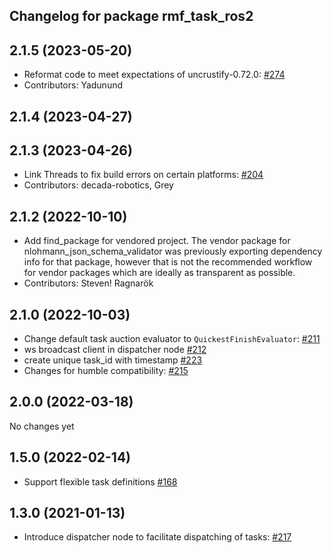 ## Changelog for package rmf_task_ros2

2.1.5 (2023-05-20)
------------------
* Reformat code to meet expectations of uncrustify-0.72.0: [#274](https://github.com/open-rmf/rmf_ros2/issues/274)
* Contributors: Yadunund

2.1.4 (2023-04-27)
------------------

2.1.3 (2023-04-26)
------------------
* Link Threads to fix build errors on certain platforms: [#204](https://github.com/open-rmf/rmf_ros2/issues/204)
* Contributors: decada-robotics, Grey

2.1.2 (2022-10-10)
------------------
* Add find_package for vendored project.
  The vendor package for nlohmann_json_schema_validator was previously
  exporting dependency info for that package, however that is not the
  recommended workflow for vendor packages which are ideally as
  transparent as possible.
* Contributors: Steven! Ragnarök


2.1.0 (2022-10-03)
------------------
* Change default task auction evaluator to `QuickestFinishEvaluator`: [#211](https://github.com/open-rmf/rmf_ros2/pull/211)
* ws broadcast client in dispatcher node [#212](https://github.com/open-rmf/rmf_ros2/pull/212)
* create unique task_id with timestamp [#223](https://github.com/open-rmf/rmf_ros2/pull/223)
* Changes for humble compatibility: [#215](https://github.com/open-rmf/rmf_ros2/issues/215)

2.0.0 (2022-03-18)
------------------
No changes yet

1.5.0 (2022-02-14)
------------------
* Support flexible task definitions [#168](https://github.com/open-rmf/rmf_ros2/pull/168)

1.3.0 (2021-01-13)
------------------
* Introduce dispatcher node to facilitate dispatching of tasks: [#217](https://github.com/osrf/rmf_core/pull/217)
